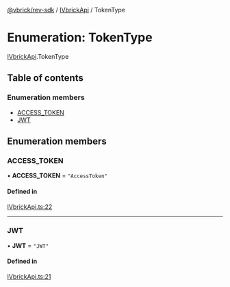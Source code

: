 [@vbrick/rev-sdk](../README.md) / [IVbrickApi](../modules/IVbrickApi.md) / TokenType

# Enumeration: TokenType

[IVbrickApi](../modules/IVbrickApi.md).TokenType

## Table of contents

### Enumeration members

- [ACCESS\_TOKEN](IVbrickApi.TokenType.md#access_token)
- [JWT](IVbrickApi.TokenType.md#jwt)

## Enumeration members

### ACCESS\_TOKEN

• **ACCESS\_TOKEN** = `"AccessToken"`

#### Defined in

[IVbrickApi.ts:22](https://github.com/vbrick/rev-sdk-js/blob/d1cd6e7/src/IVbrickApi.ts#L22)

___

### JWT

• **JWT** = `"JWT"`

#### Defined in

[IVbrickApi.ts:21](https://github.com/vbrick/rev-sdk-js/blob/d1cd6e7/src/IVbrickApi.ts#L21)
